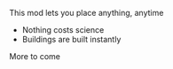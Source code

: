 This mod lets you place anything, anytime
- Nothing costs science 
- Buildings are built instantly

More to come
